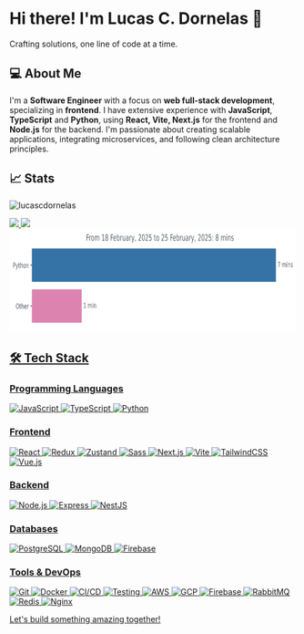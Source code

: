 # Hi there! I'm Lucas C. Dornelas 👋
Crafting solutions, one line of code at a time.

## 💻 About Me

I'm a **Software Engineer** with a focus on **web full-stack development**, specializing in **frontend**. I have extensive experience with **JavaScript**, **TypeScript** and **Python**, using **React, Vite, Next.js** for the frontend and **Node.js** for the backend. I'm passionate about creating scalable applications, integrating microservices, and following clean architecture principles.

## 📈 Stats

<div align="left">
  <p align="left"> <img src="https://komarev.com/ghpvc/?username=lucascdornelas&label=Profile%20views&color=0e75b6&style=flat" alt="lucascdornelas" /> </p>
  <a href="https://github.com/lucascdornelas">
  <img height="180em" src="https://github-readme-stats-git-master-lucascdornelas-projects.vercel.app/api?username=lucascdornelas&show_icons=true&theme=dark&include_all_commits=true&count_private=true"/>
  <img height="180em" src="https://github-readme-stats-git-master-lucascdornelas-projects.vercel.app/api/top-langs/?username=lucascdornelas&theme=dark&layout=compact"/>
  <img height="180em" src="https://github.com/lucascdornelas/lucascdornelas/blob/main/images/stat.svg"/>
</div>

## 🛠️ Tech Stack

### Programming Languages
![JavaScript](https://img.shields.io/badge/JavaScript-F7DF1E?style=for-the-badge&logo=javascript&logoColor=black)
![TypeScript](https://img.shields.io/badge/TypeScript-3178C6?style=for-the-badge&logo=typescript&logoColor=white)
![Python](https://img.shields.io/badge/Python-3776AB?style=for-the-badge&logo=python&logoColor=white)

### Frontend
![React](https://img.shields.io/badge/React-61DAFB?style=for-the-badge&logo=react&logoColor=white)
![Redux](https://img.shields.io/badge/Redux-764ABC?style=for-the-badge&logo=redux&logoColor=white)
![Zustand](https://img.shields.io/badge/Zustand-000000?style=for-the-badge&logo=zustand&logoColor=white)
![Sass](https://img.shields.io/badge/Sass-CC6699?style=for-the-badge&logo=sass&logoColor=white)
![Next.js](https://img.shields.io/badge/Next.js-000000?style=for-the-badge&logo=next.js&logoColor=white)
![Vite](https://img.shields.io/badge/Vite-646CFF?style=for-the-badge&logo=vite&logoColor=white)
![TailwindCSS](https://img.shields.io/badge/TailwindCSS-06B6D4?style=for-the-badge&logo=tailwindcss&logoColor=white)
![Vue.js](https://img.shields.io/badge/Vue.js-4FC08D?style=for-the-badge&logo=vue.js&logoColor=white)

### Backend
![Node.js](https://img.shields.io/badge/Node.js-339933?style=for-the-badge&logo=node.js&logoColor=white)
![Express](https://img.shields.io/badge/Express-000000?style=for-the-badge&logo=express&logoColor=white)
![NestJS](https://img.shields.io/badge/NestJS-E0234E?style=for-the-badge&logo=nestjs&logoColor=white)

### Databases
![PostgreSQL](https://img.shields.io/badge/PostgreSQL-336791?style=for-the-badge&logo=postgresql&logoColor=white)
![MongoDB](https://img.shields.io/badge/MongoDB-47A248?style=for-the-badge&logo=mongodb&logoColor=white)
![Firebase](https://img.shields.io/badge/Firebase-FFCA28?style=for-the-badge&logo=firebase&logoColor=white)

### Tools & DevOps
![Git](https://img.shields.io/badge/Git-F05032?style=for-the-badge&logo=git&logoColor=white)
![Docker](https://img.shields.io/badge/Docker-2496ED?style=for-the-badge&logo=docker&logoColor=white)
![CI/CD](https://img.shields.io/badge/CI/CD-1E90FF?style=for-the-badge&logo=githubactions&logoColor=white)
![Testing](https://img.shields.io/badge/Testing-15C213?style=for-the-badge&logo=jest&logoColor=white)
![AWS](https://img.shields.io/badge/AWS-232F3E?style=for-the-badge&logo=amazonaws&logoColor=white)
![GCP](https://img.shields.io/badge/GCP-4285F4?style=for-the-badge&logo=googlecloud&logoColor=white)
![Firebase](https://img.shields.io/badge/Firebase-FFCA28?style=for-the-badge&logo=firebase&logoColor=white)
![RabbitMQ](https://img.shields.io/badge/RabbitMQ-FF6600?style=for-the-badge&logo=rabbitmq&logoColor=white)
![Redis](https://img.shields.io/badge/Redis-DC382D?style=for-the-badge&logo=redis&logoColor=white)
![Nginx](https://img.shields.io/badge/Nginx-009639?style=for-the-badge&logo=nginx&logoColor=white)

Let's build something amazing together! 
